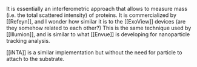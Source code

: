 It is essentially an interferometric approach that allows to measure mass (i.e. the total scattered intensity) of proteins. It is commercialized by [[Refeyn]], and I wonder how similar it is to the [[ExoView]] devices (are they somehow related to each other?) This is the same technique used by [[Illumion]], and is similar to what [[Envue]] is developing for nanoparticle tracking analysis.

[[iNTA]] is a similar implementation but without the need for particle to attach to the substrate. 